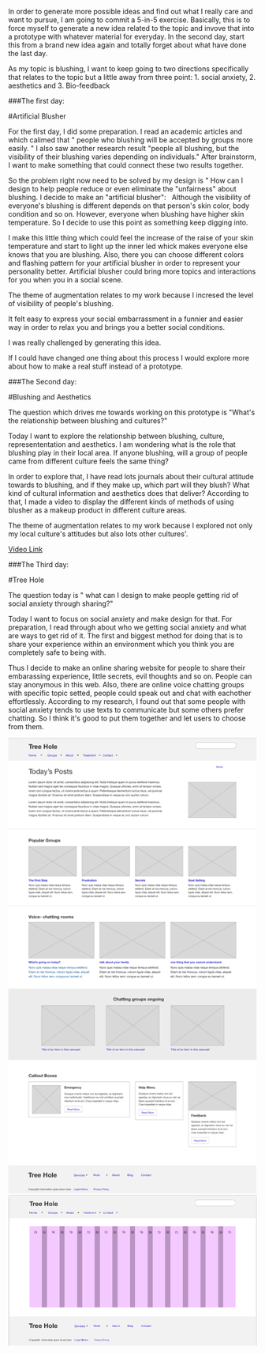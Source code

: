 In order to generate more possible ideas and find out what I really care and want to pursue, I am going to commit a 5-in-5 exercise. Basically, this is to force myself to generate a new idea related to the topic and invove that into a prototype with whatever material for everyday. In the second day, start this from a brand new idea again and totally forget about what have done the last day.

As my topic is blushing, I want to keep going to two directions specifically that relates to the topic but a little away from three point: 1. social anxiety, 2. aesthetics and 3. Bio-feedback


###The first day: 

#Artificial Blusher

For the first day, I did some preparation. I read an academic articles and which calimed that " people who blushing will be accepted by groups more easily. " I also saw another research result "people all blushing, but the visibility of their blushing varies depending on individuals." After brainstorm, I want to make something that could connect these two results together. 

So the problem right now need to be solved by my design is " How can I design to help people reduce or even eliminate the "unfairness" about blushing. I decide to make an "artificial blusher":
<image>
<image>
Although the visibility of everyone's blushing is different depends on that person's skin color, body condition and so on. However, everyone when blushing have higher skin temperature. So I decide to use this point as something keep digging into.
  
I make this little thing which could feel the increase of the raise of your skin temperature and start to light up the inner led whick makes everyone else knows that you are blushing. Also, there you can choose different colors and flashing pattern for your artificial blusher in order to represent your personality better. Artificial blusher could bring more topics and interactions for you when you in a social scene.

The theme of augmentation relates to my work because I incresed the level of visibility of people's blushing.

It felt easy to express your social embarrassment in a funnier and easier way in order to relax you and brings you a better social conditions.

I was really challenged by generating this idea.

If I could have changed one thing about this process I would explore more about how to make a real stuff instead of a prototype.


###The Second day: 

#Blushing and Aesthetics

The question which drives me towards working on this prototype is "What's the relationship between blushing and cultures?"

Today I want to explore the relationship between blushing, culture, represententation and aesthetics. I am wondering what is the role that blushing play in their local area. If anyone blushing, will a group of people came from different culture feels the same thing? 

In order to explore that, I have read lots journals about their cultural attitude towards to blushing, and if they make up, which part will they blush? What kind of cultural information and aesthetics does that deliver? According to that, I made a video to display the different kinds of methods of using blusher as a makeup product in different culture areas.

The theme of augmentation relates to my work because I explored not only my local culture's attitudes but also lots other cultures'.

[Video Link](https://youtu.be/-gS53R9Ncro)


###The Third day: 

#Tree Hole

The question today is " what can I design to make people getting rid of social anxiety through sharing?"

Today I want to focus on social anxiety and make design for that. For preparation, I read through about who we getting social anxiety and what are ways to get rid of it. The first and biggest method for doing that is to share your experience within an environment which you think you are completely safe to being with. 

Thus I decide to make an online sharing website for people to share their embarassing experience, little secrets, evil thoughts and so on. People can stay anonymous in this web. Also, there are online voice chatting groups with specific topic setted, people could speak out and chat with eachother effortlessly. According to my research, I found out that some people with social anxiety tends to use texts to communicate but some others prefer chatting. So I think it's good to put them together and let users to choose from them.

![Wireframe-1 ](5in5-3-1.png)
![Wireframe-2](5in5-3-2.png)

